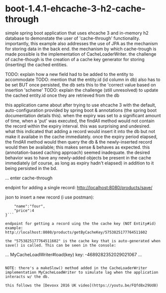 # boot-1.4.1-ehcache-3-h2-cache-through

simple spring boot application that uses ehcache 3 and in-memory h2 database to demonstate the user of 'cache-through' functionality. importantly, this example also addresses the use of JPA as the mechanism for storing data in the back end. the mechanism by which cache-trough is made possible is the implementation of CacheLoaderWriter. the challenge of cache-though is the creation of a cache key generator for storing (inserting) the cached entities.

TODO: explain how a new field had to be added to the entity to accommodate
TODO: mention that the entity.id (id column in db) also has to be set BUT once persisted, the db sets this to the 'correct
 value based on insertion 'scheme'
TODO: explain the challenge (still unresolved) to update the cached entity.id once they are retrieved from the db

this application came about after trying to use ehcache 3 with the default, auto-configuration provided by spring boot & annotations (the spring boot documentation details this). when the expiry was set to a significant amount of time, when a 'put' was executed, the findAll method would not contain the record within the expiry interval. this was surprising and undesired. what this indicated that adding a record would insert it into the db but not make it availabe in the cache immediately. once the expiry period elapsed, the findAll method would then query the db & the newly-inserted record would then be available; this makes sense & behaves as expected. this (annotation-based caching approach) seemed inadequate. the desired behavior was to have any newly-added objects be present in the cache immediately (of course, as long as expiry hadn't elapsed) in addition to it being persisted in the bd.

... enter cache-through

endpint for adding a single record: [http://localhost:8080/products/save/](http://localhost:8080/products/save/)

json to insert a new record (i use postman):

```{
	"name":"four",
	"price":4
}```

endpoint for getting a record uing the the cache key (NOT Entity#id) example: http://localhost:8080/products/getByCacheKey/5753825177764511602

the "5753825177764511602" is the cache key that is auto-generated when save() is called. This can be seen in the console:

```
...
MyCacheLoadWriter#load(key) key: -4689282352029021067
...
```

NOTE: there's a makeSlow() method added in the CacheLoaderWriter implementation MyCacheLoadWriter to simulate lag when the application interacts w/ the db.

this follows the [Devoxx 2016 UK video](https://youtu.be/FQfd8x29Ud8)

